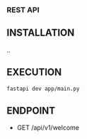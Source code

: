 ### REST API

## INSTALLATION

..

## EXECUTION

```bash
fastapi dev app/main.py
```

## ENDPOINT

- GET  /api/v1/welcome
